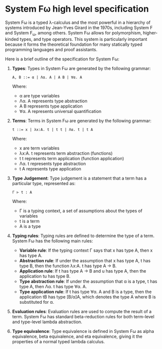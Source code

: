 # System Fω high level specification

System Fω is a typed λ-calculus and the most powerful in a hierarchy of systems introduced by Jean-Yves Girard in the 1970s, including System F and System F<sub>ω</sub>, among others. System Fω allows for polymorphism, higher-kinded types, and type operators. This system is particularly important because it forms the theoretical foundation for many statically typed programming languages and proof assistants.

Here is a brief outline of the specification for System Fω:

1. **Types**: Types in System Fω are generated by the following grammar:

    ```
    A, B ::= α | Λα. A | A B | ∀α. A
    ```
    
    Where:
    - α are type variables
    - Λα. A represents type abstraction
    - A B represents type application
    - ∀α. A represents universal quantification

2. **Terms**: Terms in System Fω are generated by the following grammar:

    ```
    t ::= x | λx:A. t | t t | Λα. t | t A
    ```
    
    Where:
    - x are term variables
    - λx:A. t represents term abstraction (functions)
    - t t represents term application (function application)
    - Λα. t represents type abstraction
    - t A represents type application

3. **Type Judgement**: Type judgement is a statement that a term has a particular type, represented as:

    ```
    Γ ⊢ t : A
    ```
    
    Where:
    - Γ is a typing context, a set of assumptions about the types of variables
    - t is a term
    - A is a type

4. **Typing rules**: Typing rules are defined to determine the type of a term. System Fω has the following main rules:
    - **Variable rule**: If the typing context Γ says that x has type A, then x has type A.
    - **Abstraction rule**: If under the assumption that x has type A, t has type B, then the function λx:A. t has type A → B.
    - **Application rule**: If t has type A → B and u has type A, then the application tu has type B.
    - **Type abstraction rule**: If under the assumption that α is a type, t has type A, then Λα. t has type ∀α. A.
    - **Type application rule**: If t has type ∀α. A and B is a type, then the application tB has type [B/α]A, which denotes the type A where B is substituted for α.

5. **Evaluation rules**: Evaluation rules are used to compute the result of a term. System Fω has standard beta-reduction rules for both term-level and type-level lambda abstraction. 

6. **Type equivalence**: Type equivalence is defined in System Fω as alpha equivalence, beta equivalence, and eta equivalence, giving it the properties of a normal typed lambda calculus. 